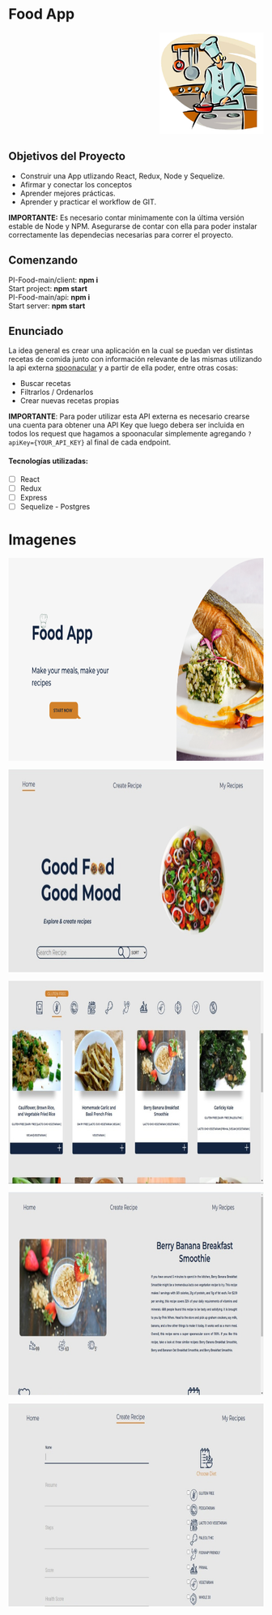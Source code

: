 

# Food App

<p align="right">
  <img height="200" src="./cooking.png" />
</p>

## Objetivos del Proyecto

- Construir una App utlizando React, Redux, Node y Sequelize.
- Afirmar y conectar los conceptos
- Aprender mejores prácticas.
- Aprender y practicar el workflow de GIT.

__IMPORTANTE:__ Es necesario contar minimamente con la última versión estable de Node y NPM. Asegurarse de contar con ella para poder instalar correctamente las dependecias necesarias para correr el proyecto.

## Comenzando

 PI-Food-main/client: 
 __npm i__ <br>
 Start project: __npm start__
 <br>
 PI-Food-main/api:
  __npm i__ <br>
   Start server: __npm start__
 


## Enunciado

La idea general es crear una aplicación en la cual se puedan ver distintas recetas de comida junto con información relevante de las mismas utilizando la api externa [spoonacular](https://spoonacular.com/food-api) y a partir de ella poder, entre otras cosas:

  - Buscar recetas
  - Filtrarlos / Ordenarlos
  - Crear nuevas recetas propias

__IMPORTANTE__: Para poder utilizar esta API externa es necesario crearse una cuenta para obtener una API Key que luego debera ser incluida en todos los request que hagamos a spoonacular simplemente agregando `?apiKey={YOUR_API_KEY}` al final de cada endpoint.



#### Tecnologías utilizadas:
- [ ] React
- [ ] Redux
- [ ] Express
- [ ] Sequelize - Postgres
# Imagenes 

<p align="center">
  <img height="400" src="./landing.png" />
</p>
<p align="center">
  <img height="400" src="./home.jpeg" />
</p>
<p align="center">
  <img height="400" src="./cards.jpeg" />
</p>
<p align="center">
  <img height="400" src="./detail.jpeg" />
</p>
<p align="center">
  <img height="400" src="./form.jpeg" />
</p>
